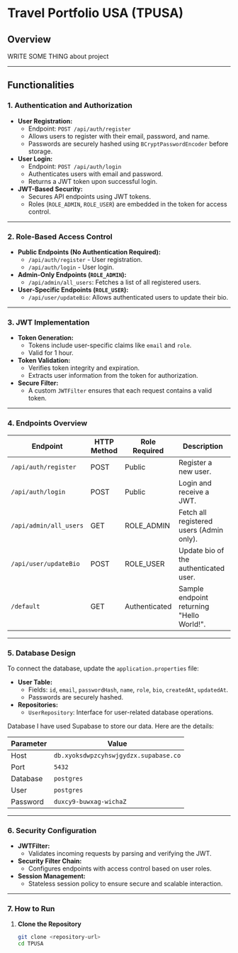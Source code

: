 # Travel Portfolio USA (TPUSA)

## Overview

WRITE SOME THING about project

---

## Functionalities

### 1. **Authentication and Authorization**

- **User Registration:**
  - Endpoint: `POST /api/auth/register`
  - Allows users to register with their email, password, and name.
  - Passwords are securely hashed using `BCryptPasswordEncoder` before storage.
- **User Login:**
  - Endpoint: `POST /api/auth/login`
  - Authenticates users with email and password.
  - Returns a JWT token upon successful login.
- **JWT-Based Security:**
  - Secures API endpoints using JWT tokens.
  - Roles (`ROLE_ADMIN`, `ROLE_USER`) are embedded in the token for access control.

---

### 2. **Role-Based Access Control**

- **Public Endpoints (No Authentication Required):**
  - `/api/auth/register` - User registration.
  - `/api/auth/login` - User login.
- **Admin-Only Endpoints (`ROLE_ADMIN`):**
  - `/api/admin/all_users`: Fetches a list of all registered users.
- **User-Specific Endpoints (`ROLE_USER`):**
  - `/api/user/updateBio`: Allows authenticated users to update their bio.

---

### 3. **JWT Implementation**

- **Token Generation:**
  - Tokens include user-specific claims like `email` and `role`.
  - Valid for 1 hour.
- **Token Validation:**
  - Verifies token integrity and expiration.
  - Extracts user information from the token for authorization.
- **Secure Filter:**
  - A custom `JWTFilter` ensures that each request contains a valid token.

---

### 4. **Endpoints Overview**

| Endpoint               | HTTP Method | Role Required | Description                               |
| ---------------------- | ----------- | ------------- | ----------------------------------------- |
| `/api/auth/register`   | POST        | Public        | Register a new user.                      |
| `/api/auth/login`      | POST        | Public        | Login and receive a JWT.                  |
| `/api/admin/all_users` | GET         | ROLE_ADMIN    | Fetch all registered users (Admin only).  |
| `/api/user/updateBio`  | POST        | ROLE_USER     | Update bio of the authenticated user.     |
| `/default`             | GET         | Authenticated | Sample endpoint returning "Hello World!". |

---

### 5. **Database Design**

To connect the database, update the `application.properties` file:

- **User Table:**
  - Fields: `id`, `email`, `passwordHash`, `name`, `role`, `bio`, `createdAt`, `updatedAt`.
  - Passwords are securely hashed.
- **Repositories:**
  - `UserRepository`: Interface for user-related database operations.

Database
I have used Supabase to store our data. Here are the details:

| Parameter | Value                                 |
| --------- | ------------------------------------- |
| Host      | `db.xyoksdwpzcyhswjgydzx.supabase.co` |
| Port      | `5432`                                |
| Database  | `postgres`                            |
| User      | `postgres`                            |
| Password  | `duxcy9-buwxag-wichaZ`                |

---

### 6. **Security Configuration**

- **JWTFilter:**
  - Validates incoming requests by parsing and verifying the JWT.
- **Security Filter Chain:**
  - Configures endpoints with access control based on user roles.
- **Session Management:**
  - Stateless session policy to ensure secure and scalable interaction.

---

### 7. **How to Run**

1. **Clone the Repository**
   ```bash
   git clone <repository-url>
   cd TPUSA
   ```

